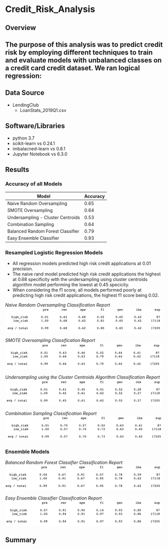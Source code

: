 # Credit_Risk_Analysis

## Overview
The purpose of this analysis was to predict credit risk by employing different techniques to train and evaluate models with unbalanced classes on a credit card credit dataset. We ran logical regression:
- 

## Data Source
  - LendingClub
    - LoanStats_2019Q1.csv

## Software/Libraries
  - python 3.7
  - scikit-learn vs 0.24.1
  - imbalacned-learn vs 0.8.1
  - Jupyter Notebook vs 6.3.0

## Results


### Accuracy of all Models
|   Model | Accuracy|
|---------|---------|
|Naive Random Oversampling| 0.65 |
|SMOTE Oversampling| 0.64  |
|Undersampling - Cluster Centroids| 0.53 |
|Combination Sampling | 0.64 |
|Balanced Random Forest Classifier| 0.79 |
|Easy Ensemble Classifier| 0.93 |


### Resampled Logistic Regression Models

- All regression models predicted high risk credit applications at 0.01 precision.
- The naive rand model predicted high risk credit applications the highest at 0.68 specificity with the undersampling using cluster centroids algorithm model performing the lowest at 0.45 specicity.
- When considering the f1 score, all models performed poorly at predicting high risk credit applications, the highest f1 score being 0.02.



*Naive Random Oversampling Classification Report*
![Naive_random_oversampling](https://github.com/jisellejones/Credit_Risk_Analysis/blob/main/Images/random_over_sampling.png)

*SMOTE Oversampling Classification Report*
![SMOTE_oversampling](https://github.com/jisellejones/Credit_Risk_Analysis/blob/main/Images/smote_over_sampling.png)

*Undersampling using the Cluster Centroids Algorithm Classification Report*
![undersampling_cluster_centroids](https://github.com/jisellejones/Credit_Risk_Analysis/blob/main/Images/undersampling.png)

*Combination Sampling Classification Report*
![combination_sampling](https://github.com/jisellejones/Credit_Risk_Analysis/blob/main/Images/combination_sampling.png)

### Ensemble Models
*Balanced Random Forest Classifier Classification Report*
![balanced_random_forest_classifier](https://github.com/jisellejones/Credit_Risk_Analysis/blob/main/Images/balanced_random_forest_classifier.png)

*Easy Ensemble Classifier Classification Report*
![easy_ensemble_classifier](https://github.com/jisellejones/Credit_Risk_Analysis/blob/main/Images/easy_ensemble_classifier.png)

## Summary
